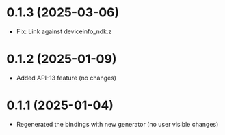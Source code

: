 # 0.1.3 (2025-03-06)

- Fix: Link against deviceinfo_ndk.z

# 0.1.2 (2025-01-09)

- Added API-13 feature (no changes)

# 0.1.1 (2025-01-04)

- Regenerated the bindings with new generator (no user visible changes)

